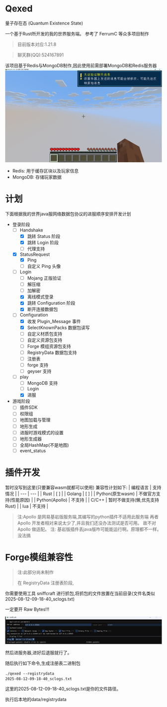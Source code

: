# Qexed
量子存在态 (Quantum Existence State)

一个基于Rust所开发的我的世界服务端。
参考了 FerrumC 等众多项目制作
> 目前版本对应:1.21.8

> 聊天群(QQ):524167891

该项目基于Redis与MongoDB制作,因此使用前需部署MongoDB和Redis服务器
![alt text](doc/readme_join_server.png)
- Redis: 用于缓存区块以及玩家信息
- MongoDB: 存储玩家数据
# 计划
下面根据我的世界java服网络数据包协议的进服顺序安排开发计划
- 登录阶段
    - [ ] Handshake
        - [x] 跳转 Status 阶段
        - [x] 跳转 Login 阶段
        - [ ] 代理支持
    - [x] StatusRequest
        - [x] Ping
        - [ ] 自定义 Ping 头像
    - [ ] Login
        - [ ] Mojang 正版验证
        - [ ] 解压缩
        - [ ] 加解密
        - [x] 离线模式登录
        - [x] 跳转 Configuration 阶段
        - [x] 断开连接数据包
    - [ ] Configuration
        - [x] 收发 Plugin_Message 事件
        - [x] SelectKnownPacks 数据包读写
        - [ ] 自定义材质包支持
        - [ ] 自定义资源包支持
        - [ ] Forge 模组资源包支持
        - [ ] RegistryData 数据包支持
        - [ ] 注册表
        - [ ] forge 支持
        - [ ] geyser 支持
    - [ ] play
        - [ ] MongoDB 支持
        - [ ] Login 
        - [x] 进服

- 游戏阶段
    - [ ] 插件SDK
    - [ ] 权限组
    - [ ] 地图加载与管理
    - [ ] 地形生成
    - [ ] 进服时游戏模式的设置
    - [ ] 地形生成器
    - [ ] 全局HashMap(不是地图)
    - [ ] event_status 
# 插件开发
暂时没写到这里(只要兼容wasm就都可以使用)
兼容性计划如下:
| 编程语言 | 支持情况 |
| --- | --- |
| Rust | [ ] |
| Golang | [ ] |
| Python(原生wasm) | 不做官方支持(性能原因) |
| Python(Apollo) | 不支持 |
| C/C++ | 暂时不做支持(懒,优先支持Rust) |
| lua | 不支持 |

> 注:Apollo 是网易基岩版服务端,其编写的python插件不适用此服务端
> 再者Apollo 开发者相对来说太少了,并且我们还没办法测试是否可用。
> 故不对 Apollo 做适配。
> 注: 基岩版插件丢java版咋可能能运行啊。原理都不一样。没法搞


# Forge模组兼容性
> 注:此部分尚未制作
>
> 在 RegistryData 注册表阶段,

你需要使用工具 sniffcraft 进行抓包,将抓包的文件放置在当前目录(文件名类似 2025-08-12-09-18-40_sclogs.txt)

一定要开 Raw Bytes!!!

![alt text](doc/readme1.png)

然后进服务器,进好后退服就行了。

随后执行如下命令,生成注册表二进制包

<code>./qexed --registrydata 2025-08-12-09-18-40_sclogs.txt</code>

这里的2025-08-12-09-18-40_sclogs.txt是你的文件路径。

执行后本地的data/registrydata 